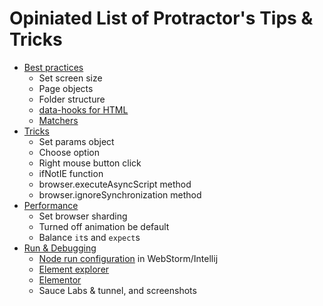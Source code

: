 # Opiniated List of Protractor's Tips & Tricks

* [Best practices](/Practices.md)
  * Set screen size
  * Page objects
  * Folder structure
  * [data-hooks for HTML](https://github.com/wix/wix-protractor-helpers/blob/master/src/locators.js)
  * [Matchers](https://github.com/wix/wix-protractor-helpers/blob/master/src/matchers.js)
* [Tricks](/Tricks.md)
  * Set params object
  * Choose option
  * Right mouse button click
  * ifNotIE function
  * browser.executeAsyncScript method
  * browser.ignoreSynchronization method
* [Performance](/Performance.md)
  * Set browser sharding
  * Turned off animation be default
  * Balance `it`s and `expect`s
* [Run & Debugging](/Run.md)
  * [Node run configuration](https://github.com/angular/protractor/blob/master/docs/debugging.md#setting-up-webstorm-for-debugging) in WebStorm/Intellij
  * [Element explorer](https://github.com/angular/protractor/blob/master/docs/debugging.md#testing-out-protractor-interactively)
  * [Elementor](https://github.com/andresdominguez/elementor)
  * Sauce Labs & tunnel, and screenshots